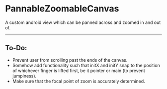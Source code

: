 # PannableZoomableCanvas
A custom android view which can be panned across and zoomed in and out of.
___________

## To-Do:
* Prevent user from scrolling past the ends of the canvas.
* Somehow add functionality such that initX and initY snap to the position of whichever finger is lifted first, be it pointer or main (to prevent jumpiness).
* Make sure that the focal point of zoom is accurately determined.
